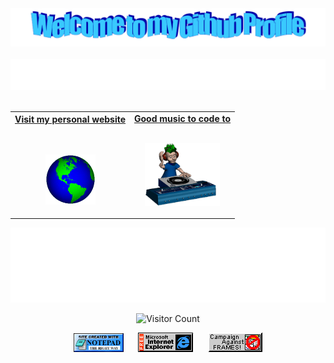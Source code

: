 <!-- "Hero" Header -->
<div align="center">
  <img src="/images/welcome.png?raw=true" style="max-width: 100%;" alt="Welcome to my Github Profile" />
  <br />
  <br />
  <img height="50" alt="My Name is Dhruv and I like Computers" src="images/personal_note.svg" />
  <br />
  <br />

</div>

<!-- Social -->
<table width="100%" align="center">
<tr>
<td align="center">
<a href="https://dhruvbhatia0.github.io/personal_website/">
<strong>Visit my personal website </strong>
<br />
<br />
<br />

<p>

<img alt="Globe" height="80" src="images/globe.gif">
</a>
</p>

</td>


<td align="center">
<a href="https://www.youtube.com/watch?v=Dg0IjOzopYU">
<strong>Good music to code to</strong>
<br />
<br />


<p>
<img height="100" alt="Music" src="images/music.gif"> 
</a>
</p>

</td>
</tr>
</table>


<!-- Footer -->

<div align="center">

<img height="120" alt="Thanks for visiting me" width="100%" src="images/marquee.svg" />
<br />

![Visitor Count](https://profile-counter.glitch.me/DhruvBhatia0/count.svg)


<img src="https://raw.githubusercontent.com/DhruvBhatia0/DhruvBhatia0/master/images/notepad.gif" alt="Site created with Notepad" height="30" />
<!-- "margin-right: whatever;" -->
<span>&nbsp;&nbsp;&nbsp;&nbsp;</span>  
<img src="https://raw.githubusercontent.com/DhruvBhatia0/DhruvBhatia0/master/images/ie_logo.gif" alt="Microsoft Internet Explorer" />
<span>&nbsp;&nbsp;&nbsp;&nbsp;</span>  
<img src="https://raw.githubusercontent.com/DhruvBhatia0/DhruvBhatia0/master/images/noframes.gif" alt="Microsoft Internet Explorer" />

</div>
